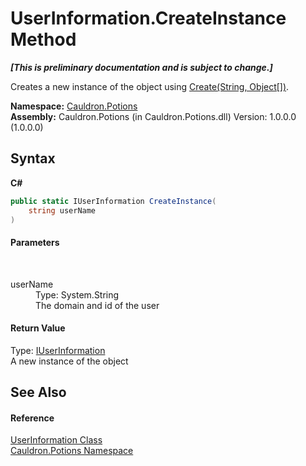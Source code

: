 # UserInformation.CreateInstance Method 
 _**\[This is preliminary documentation and is subject to change.\]**_

Creates a new instance of the object using <a href="M_Cauldron_Activator_Factory_Create">Create(String, Object[])</a>.

**Namespace:**&nbsp;<a href="N_Cauldron_Potions">Cauldron.Potions</a><br />**Assembly:**&nbsp;Cauldron.Potions (in Cauldron.Potions.dll) Version: 1.0.0.0 (1.0.0.0)

## Syntax

**C#**<br />
``` C#
public static IUserInformation CreateInstance(
	string userName
)
```


#### Parameters
&nbsp;<dl><dt>userName</dt><dd>Type: System.String<br />The domain and id of the user</dd></dl>

#### Return Value
Type: <a href="T_Cauldron_Potions_IUserInformation">IUserInformation</a><br />A new instance of the object

## See Also


#### Reference
<a href="T_Cauldron_Potions_UserInformation">UserInformation Class</a><br /><a href="N_Cauldron_Potions">Cauldron.Potions Namespace</a><br />